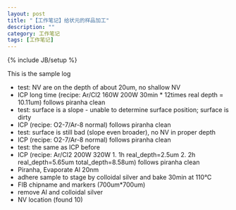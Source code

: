 ```yaml
---
layout: post
title: "【工作笔记】给状元的样品加工"
description: ""
category: 工作笔记
tags: [工作笔记]
---
```

{% include JB/setup %}

This is the sample log

* test: NV are on the depth of about 20um, no shallow NV 
* ICP long time (recipe: Ar/Cl2 160W 200W 30min * 12times real depth = 10.11um) follows piranha clean
* test: surface is a slope - unable to determine surface position; surface is dirty
* ICP (recipe: O2-7/Ar-8 normal) follows piranha clean
* test: surface is still bad (slope even broader), no NV in proper depth
* ICP (recipe: O2-7/Ar-8 normal) follows piranha clean
* test: the same as ICP before
* ICP (recipe: Ar/Cl2 200W 320W 1. 1h real_depth=2.5um 2. 2h real_depth=5.65um total_depth=8.58um) follows piranha clean
* Piranha, Evaporate Al 20nm
* adhere sample to stage by colloidal silver and bake 30min at 110°C
* FIB chipname and markers (700um*700um)
* remove Al and colloidal silver
* NV location (found 10)